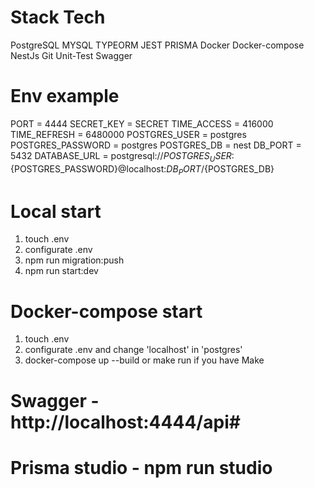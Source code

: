 # Stack Tech
  PostgreSQL
  MYSQL
  TYPEORM 
  JEST 
  PRISMA
  Docker
  Docker-compose
  NestJs
  Git
  Unit-Test
  Swagger

# Env example
  PORT = 4444
  SECRET_KEY = SECRET
  TIME_ACCESS = 416000
  TIME_REFRESH = 6480000
  POSTGRES_USER = postgres
  POSTGRES_PASSWORD = postgres
  POSTGRES_DB = nest
  DB_PORT = 5432
  DATABASE_URL = postgresql://${POSTGRES_USER}:${POSTGRES_PASSWORD}@localhost:${DB_PORT}/${POSTGRES_DB}
  
# Local start
  1. touch .env
  2. configurate .env
  3. npm run migration:push
  4. npm run start:dev

# Docker-compose start
  1. touch .env
  2. configurate .env and change 'localhost' in 'postgres'
  3. docker-compose up --build or make run if you have Make

# Swagger - http://localhost:4444/api#

# Prisma studio - npm run studio
